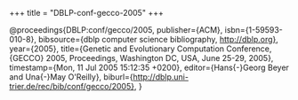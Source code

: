 +++
title = "DBLP-conf-gecco-2005"
+++

@proceedings{DBLP:conf/gecco/2005,
   publisher={ACM},
   isbn={1-59593-010-8},
   bibsource={dblp computer science bibliography, http://dblp.org},
   year={2005},
   title={Genetic and Evolutionary Computation Conference, {GECCO} 2005, Proceedings, Washington DC, USA, June 25-29, 2005},
   timestamp={Mon, 11 Jul 2005 15:12:35 +0200},
   editor={Hans{-}Georg Beyer and
Una{-}May O'Reilly},
   biburl={http://dblp.uni-trier.de/rec/bib/conf/gecco/2005},
}

